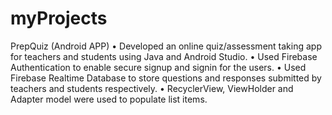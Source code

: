 # myProjects
PrepQuiz (Android APP)
• Developed an online quiz/assessment taking app for teachers and students using Java
and Android Studio.
• Used Firebase Authentication to enable secure signup and signin for the users.
• Used Firebase Realtime Database to store questions and responses submitted by teachers 
and students respectively.
• RecyclerView, ViewHolder and Adapter model were used to populate list items.

